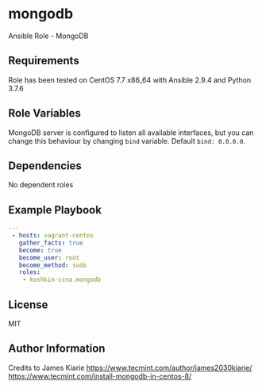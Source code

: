 mongodb
=========
Ansible Role - MongoDB

Requirements
------------
Role has been tested on CentOS 7.7 x86_64 with Ansible 2.9.4 and Python 3.7.6

Role Variables
--------------

MongoDB server is configured to listen all available interfaces, but you can change this behaviour by changing `bind` variable. Default `bind: 0.0.0.0`.

Dependencies
------------

No dependent roles

Example Playbook
----------------

```yaml
---
 - hosts: vagrant-centos
   gather_facts: true
   become: true
   become_user: root
   become_method: sudo
   roles:
    - koshkin-ccna.mongodb
```

License
-------

MIT

Author Information
------------------

Credits to James Kiarie https://www.tecmint.com/author/james2030kiarie/ https://www.tecmint.com/install-mongodb-in-centos-8/ 